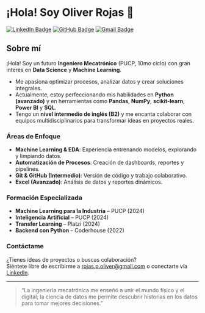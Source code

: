 # ¡Hola! Soy **Oliver Rojas**  :wave:

[![LinkedIn Badge](https://img.shields.io/badge/LinkedIn-olivermaker-blue?logo=linkedin&logoColor=white)](https://www.linkedin.com/in/olivermaker)
[![GitHub Badge](https://img.shields.io/badge/GitHub-Liverlin-black?logo=github&logoColor=white)](https://github.com/Liverlin)
[![Gmail Badge](https://img.shields.io/badge/Gmail-rojas.p.oliver%40gmail.com-red?logo=gmail&logoColor=white)](mailto:rojas.p.oliver@gmail.com)

## Sobre mí
¡Hola! Soy un futuro **Ingeniero Mecatrónico** (PUCP, 10mo ciclo) con gran interés en **Data Science** y **Machine Learning**.  
- Me apasiona optimizar procesos, analizar datos y crear soluciones integrales.  
- Actualmente, estoy perfeccionando mis habilidades en **Python (avanzado)** y en herramientas como **Pandas**, **NumPy**, **scikit-learn**, **Power BI** y **SQL**.  
- Tengo un **nivel intermedio de inglés (B2)** y me encanta colaborar con equipos multidisciplinarios para transformar ideas en proyectos reales.

### Áreas de Enfoque
- **Machine Learning & EDA**: Experiencia entrenando modelos, explorando y limpiando datos.  
- **Automatización de Procesos**: Creación de dashboards, reportes y pipelines.  
- **Git & GitHub (Intermedio)**: Versión de código y trabajo colaborativo.  
- **Excel (Avanzado)**: Análisis de datos y reportes dinámicos.  

### Formación Especializada
- **Machine Learning para la Industria** – PUCP (2024)  
- **Inteligencia Artificial** – PUCP (2024)  
- **Transfer Learning** – Platzi (2024)  
- **Backend con Python** – Coderhouse (2022)  

### Contáctame
¿Tienes ideas de proyectos o buscas colaboración?  
Siéntete libre de escribirme a [rojas.p.oliver@gmail.com](mailto:rojas.p.oliver@gmail.com) o conectarte vía [LinkedIn](https://www.linkedin.com/in/olivermaker).

---
> “La ingeniería mecatrónica me enseñó a unir el mundo físico y el digital; la ciencia de datos me permite descubrir historias en los datos para tomar mejores decisiones.”





<!--
**Liverlin/Liverlin** is a ✨ _special_ ✨ repository because its `README.md` (this file) appears on your GitHub profile.

Here are some ideas to get you started:

- 🔭 I’m currently working on ...
- 🌱 I’m currently learning ...
- 👯 I’m looking to collaborate on ...
- 🤔 I’m looking for help with ...
- 💬 Ask me about ...
- 📫 How to reach me: ...
- 😄 Pronouns: ...
- ⚡ Fun fact: ...
-->
